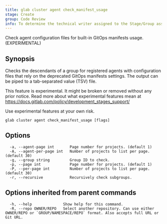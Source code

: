 ```yaml
---
title: glab cluster agent check_manifest_usage
stage: Create
group: Code Review
info: To determine the technical writer assigned to the Stage/Group associated with this page, see https://about.gitlab.com/handbook/product/ux/technical-writing/#assignments
---
```


<!--
This documentation is auto generated by a script.
Please do not edit this file directly. Run `make gen-docs` instead.
-->

Check agent configuration files for built-in GitOps manifests usage. (EXPERIMENTAL)

## Synopsis

Checks the descendants of a group for registered agents with configuration files that rely on the deprecated GitOps manifests settings.
The output can be piped to a tab-separated value (TSV) file.

This feature is experimental. It might be broken or removed without any prior notice.
Read more about what experimental features mean at
<https://docs.gitlab.com/policy/development_stages_support/>

Use experimental features at your own risk.

```plaintext
glab cluster agent check_manifest_usage [flags]
```

## Options

```plaintext
  -a, --agent-page int       Page number for projects. (default 1)
  -A, --agent-per-page int   Number of projects to list per page. (default 30)
  -g, --group string         Group ID to check.
  -p, --page int             Page number for projects. (default 1)
  -P, --per-page int         Number of projects to list per page. (default 30)
  -r, --recursive            Recursively check subgroups.
```

## Options inherited from parent commands

```plaintext
  -h, --help              Show help for this command.
  -R, --repo OWNER/REPO   Select another repository. Can use either OWNER/REPO or `GROUP/NAMESPACE/REPO` format. Also accepts full URL or Git URL.
```
